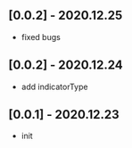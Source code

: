 ## [0.0.2] - 2020.12.25

* fixed bugs

## [0.0.2] - 2020.12.24

* add indicatorType

## [0.0.1] - 2020.12.23

* init
